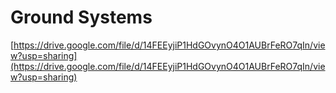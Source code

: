 # Ground Systems

[https://drive.google.com/file/d/14FEEyjiP1HdGOvynO4O1AUBrFeRO7qIn/view?usp=sharing](https://drive.google.com/file/d/14FEEyjiP1HdGOvynO4O1AUBrFeRO7qIn/view?usp=sharing)